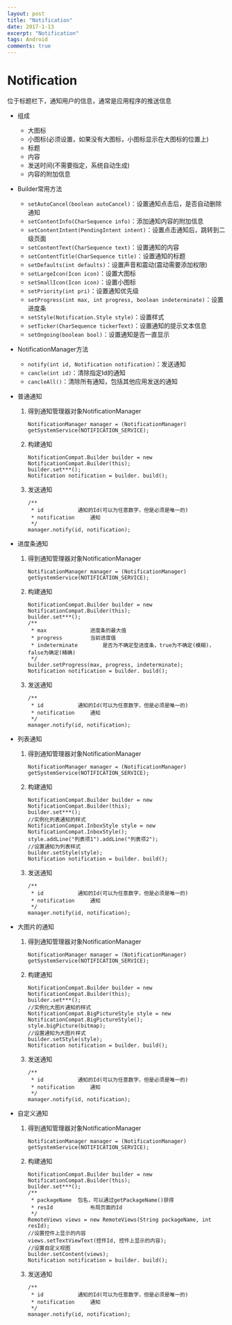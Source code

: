 ```yaml
---
layout: post
title: "Notification"
date: 2017-1-13
excerpt: "Notification"
tags: Android
comments: true
---
```


# Notification
位于标题栏下，通知用户的信息，通常是应用程序的推送信息

- 组成
	- 大图标
	- 小图标(必须设置，如果没有大图标，小图标显示在大图标的位置上)
	- 标题
	- 内容
	- 发送时间(不需要指定，系统自动生成)
	- 内容的附加信息

- Builder常用方法
	- ``setAutoCancel(boolean autoCancel)``：设置通知点击后，是否自动删除通知
	- ``setContentInfo(CharSequence info)``：添加通知内容的附加信息
	- ``setContentIntent(PendingIntent intent)``：设置点击通知后，跳转到二级页面
	- ``setContentText(CharSequence text)``：设置通知的内容
	- ``setContentTitle(CharSequence title)``：设置通知的标题
	- ``setDefaults(int defaults)``：设置声音和震动(震动需要添加权限)
	- ``setLargeIcon(Icon icon)``：设置大图标
	- ``setSmallIcon(Icon icon)``：设置小图标
	- ``setPriority(int pri)``：设置通知优先级
	- ``setProgress(int max, int progress, boolean indeterminate)``：设置进度条
	- ``setStyle(Notification.Style style)``：设置样式
	- ``setTicker(CharSequence tickerText)``：设置通知的提示文本信息
	- ``setOngoing(boolean bool)``：设置通知是否一直显示

- NotificationManager方法
	- ``notify(int id, Notification notification)``：发送通知
	- ``cancle(int id)``：清除指定Id的通知
	- ``cancleAll()``：清除所有通知，包括其他应用发送的通知
	
- 普通通知
	1. 得到通知管理器对象NotificationManager
		
		```
		NotificationManager manager = (NotificationManager) getSystemService(NOTIFICATION_SERVICE);
		```
		
	2. 构建通知
		
		```
		NotificationCompat.Builder builder = new NotificationCompat.Builder(this);
		builder.set***();
		Notification notification = builder. build();
		```
		
	3. 发送通知
		
		```
		/**
		 * id			通知的Id(可以为任意数字，但是必须是唯一的)
		 * notification		通知
		 */
		manager.notify(id, notification);
		```
		
- 进度条通知
	1. 得到通知管理器对象NotificationManager
		
		```
		NotificationManager manager = (NotificationManager) getSystemService(NOTIFICATION_SERVICE);
		```
		
	2. 构建通知
		
		```
		NotificationCompat.Builder builder = new NotificationCompat.Builder(this);
		builder.set***();
		/**
		 * max				进度条的最大值
		 * progress			当前进度值
		 * indeterminate		是否为不确定型进度条，true为不确定(模糊)，false为确定(精确)
		 */
		builder.setProgress(max, progress, indeterminate);
		Notification notification = builder. build();
		```
		
	3. 发送通知
		
		```
		/**
		 * id			通知的Id(可以为任意数字，但是必须是唯一的)
		 * notification		通知
		 */
		manager.notify(id, notification);
		```
		
- 列表通知
	1. 得到通知管理器对象NotificationManager
		
		```
		NotificationManager manager = (NotificationManager) getSystemService(NOTIFICATION_SERVICE);
		```
		
	2. 构建通知
		
		```
		NotificationCompat.Builder builder = new NotificationCompat.Builder(this);
		builder.set***();
		//实例化列表通知的样式
		NotificationCompat.InboxStyle style = new NotificationCompat.InboxStyle();
		style.addLine("列表项1").addLine("列表项2");
		//设置通知为列表样式
		builder.setStyle(style);
		Notification notification = builder. build();
		```
		
	3. 发送通知
		
		```
		/**
		 * id			通知的Id(可以为任意数字，但是必须是唯一的)
		 * notification		通知
		 */
		manager.notify(id, notification);
		```
		
- 大图片的通知
	1. 得到通知管理器对象NotificationManager
		
		```
		NotificationManager manager = (NotificationManager) getSystemService(NOTIFICATION_SERVICE);
		```
		
	2. 构建通知
		
		```
		NotificationCompat.Builder builder = new NotificationCompat.Builder(this);
		builder.set***();
		//实例化大图片通知的样式
		NotificationCompat.BigPictureStyle style = new NotificationCompat.BigPictureStyle();
		style.bigPicture(bitmap);
		//设置通知为大图片样式
		builder.setStyle(style);
		Notification notification = builder. build();
		```
		
	3. 发送通知
		
		```
		/**
		 * id			通知的Id(可以为任意数字，但是必须是唯一的)
		 * notification		通知
		 */
		manager.notify(id, notification);
		```

- 自定义通知
	1. 得到通知管理器对象NotificationManager
		
		```
		NotificationManager manager = (NotificationManager) getSystemService(NOTIFICATION_SERVICE);
		```
		
	2. 构建通知
		
		```
		NotificationCompat.Builder builder = new NotificationCompat.Builder(this);
		builder.set***();
		/**
		 * packageName	包名，可以通过getPackageName()获得
		 * resId			布局页面的Id
		 */
		RemoteViews views = new RemoteViews(String packageName, int resId);
		//设置控件上显示的内容
		views.setTextViewText(控件Id, 控件上显示的内容);
		//设置自定义视图
		builder.setContent(views);
		Notification notification = builder. build();
		```
		
	3. 发送通知
		
		```
		/**
		 * id			通知的Id(可以为任意数字，但是必须是唯一的)
		 * notification		通知
		 */
		manager.notify(id, notification);
		```